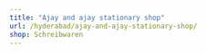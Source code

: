 ```yaml
---
title: "Ajay and ajay stationary shop"
url: /hyderabad/ajay-and-ajay-stationary-shop/
shop: Schreibwaren
---
```

